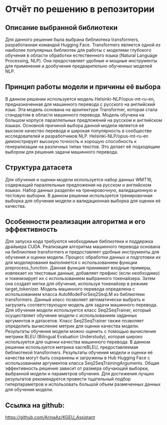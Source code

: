 # Отчёт по решению в репозитории

## Описание выбранной библиотеки

Для данного решения была выбрана библиотека transformers, разработанная командой Hugging Face. 
Transformers является одной из наиболее популярных библиотек для работы с моделями глубокого обучения в области обработки естественного языка (Natural Language Processing, NLP). 
Она предоставляет удобные и мощные инструменты для применения и дообучения предварительно обученных моделей NLP.

## Принцип работы модели и причины её выбора

В данном решении используется модель Helsinki-NLP/opus-mt-ru-en, предназначенная для машинного перевода с русского на английский язык. 
Эта модель основана на архитектуре Transformer, которая стала стандартом в области машинного перевода. Модель обучена на большом корпусе параллельных предложений на русском и английском языках.
Основной причиной выбора данной модели является её высокое качество перевода и широкая популярность в сообществе исследователей и разработчиков NLP.
Helsinki-NLP/opus-mt-ru-en демонстрирует высокую точность и хорошую способность к генерализации на различных типах текстов. Это делает её подходящим выбором для решения задачи машинного перевода.

## Структура датасета

Для обучения и оценки модели используется набор данных WMT16, содержащий параллельные предложения на русском и английском языках. 
Набор данных разделён на тренировочную, валидационную и тестовую выборки. В данном решении используется тренировочная выборка для обучения модели и валидационная выборка для оценки её качества.

## Особенности реализации алгоритма и его эффективность

Для запуска кода требуются необходимые библиотеки и поддержка драйыера CUDA.
Реализация алгоритма машинного перевода основана на библиотеке transformers и предоставляет удобные инструменты для обучения и оценки модели.
Процесс обработки данных и подготовки их для моделирования выполняется с использованием функции preprocess_function. Данная функция принимает входные примеры, извлекает их текстовые данные, добавляет префикс (если необходимо) и токенизирует их с использованием выбранного токенайзера. 
Затем она создает метки для обучения, используя токенайзер в режиме target_tokenizer.
Модель машинного перевода определена с использованием класса AutoModelForSeq2SeqLM из библиотеки transformers. Данный класс позволяет автоматически выбрать и загрузить соответствующую модель для задачи машинного перевода.
Для обучения модели используется класс Seq2SeqTrainer, который осуществляет обучение модели с использованием заданных аргументов и датасетов. Класс Seq2SeqTrainer также позволяет определить вычисление метрик для оценки качества модели.
Результаты обучения модели можно оценить с помощью вычисления метрики BLEU (Bilingual Evaluation Understudy), которая широко используется для оценки качества машинного перевода. В данном решении используется метрика sacreBLEU, предоставляемая библиотекой transformers.
Результаты обучения модели и оценки её качества могут быть сохранены и загружены в Hub Hugging Face с использованием аргументов класса Seq2SeqTrainingArguments.
Общая эффективность решения зависит от размера обучающей выборки, выбранной модели и параметров обучения. Для достижения лучших результатов рекомендуется провести тщательный подбор гиперпараметров и использовать большой объем размеченных данных для обучения модели.
 
## Ссылка на github:

https://github.com/ArinaAz/KGEU_Assistant